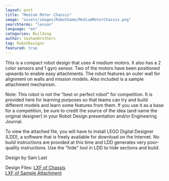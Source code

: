 ```yaml
---
layout: post
title: "Medium Motor Chassis"
image: "assets/images/RobotGame/MediumMotorChassis.png"
searchterms: "lesson"
language: "en"
categories: Building
author: SeshanBrothers
tag: RobotDesigns
featured: true
---
```


This is a compact robot design that uses 4 medium motors. It also has a 2 color sensors and 1 gyro sensor. Two of the motors have been positioned upwards to enable easy attachments. The robot features an outer wall for alignment on walls and mission models. Also included is a sample attachment mechanism.

Note: This robot is not the "best or perfect robot" for competition. It is provided here for learning purposes so that teams can try and build different models and learn some features from them. If you use it as a base for a competition, be sure to credit the source of the idea (and name the original designer) in your Robot Design presentation and/or Engineering Journal. 

To view the attached file, you will have to install LEGO Digital Designer (LDD), a software that is freely available for download on the Internet. No build instructions are provided at this time and LDD generates very poor-quality instructions. Use the "hide" tool in LDD to hide sections and build.

Design by Sam Last

Design Files:
 <a href="/translations/en-us/RobotGame/MediumMotorChassis.lxf">LXF of Chassis
 </a>
 <br> <a href="/translations/en-us/RobotGame/MediumMotorAttachment.lxf">LXF of Sample Attachment
 </a>
